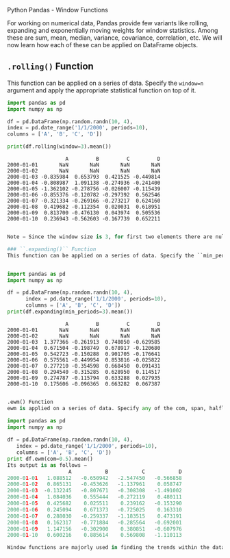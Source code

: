 
Python Pandas - Window Functions


For working on numerical data, Pandas provide few variants like rolling, expanding and exponentially moving weights for window statistics. Among these are sum, mean, median, variance, covariance, correlation, etc.
We will now learn how each of these can be applied on DataFrame objects.

## ``.rolling()`` Function
This function can be applied on a series of data. Specify the ``window=n`` argument and apply the appropriate statistical function on top of it.



```python
import pandas as pd
import numpy as np

df = pd.DataFrame(np.random.randn(10, 4),
index = pd.date_range('1/1/2000', periods=10),
columns = ['A', 'B', 'C', 'D'])

print(df.rolling(window=3).mean())
```

                       A         B         C         D
    2000-01-01       NaN       NaN       NaN       NaN
    2000-01-02       NaN       NaN       NaN       NaN
    2000-01-03 -0.835984  0.653793  0.421525 -0.449814
    2000-01-04 -0.808987  1.091138 -0.274936 -0.241400
    2000-01-05 -1.362102 -0.278756 -0.026007 -0.115439
    2000-01-06 -0.855376 -0.120782 -0.297392  0.562546
    2000-01-07 -0.321334 -0.269166 -0.273217  0.624160
    2000-01-08  0.419682 -0.112354  0.020031  0.618951
    2000-01-09  0.813700 -0.476130  0.043974  0.505536
    2000-01-10  0.236943 -0.562603 -0.167739  0.652211



```python

Note − Since the window size is 3, for first two elements there are nulls and from third the value will be the average of the n, n-1 and n-2 elements. Thus we can also apply various functions as mentioned above.

### ``.expanding()`` Function
This function can be applied on a series of data. Specify the ``min_periods=n`` argument and apply the appropriate statistical function on top of it.

```


```python

import pandas as pd
import numpy as np

df = pd.DataFrame(np.random.randn(10, 4),
      index = pd.date_range('1/1/2000', periods=10),
      columns = ['A', 'B', 'C', 'D'])
print(df.expanding(min_periods=3).mean())
```

                       A         B         C         D
    2000-01-01       NaN       NaN       NaN       NaN
    2000-01-02       NaN       NaN       NaN       NaN
    2000-01-03  1.377366 -0.261913  0.748050 -0.629585
    2000-01-04  0.671504 -0.198749  0.678917 -0.120680
    2000-01-05  0.542723 -0.150288  0.901705 -0.176641
    2000-01-06  0.575561 -0.449954  0.853816 -0.025822
    2000-01-07  0.277210 -0.354598  0.668450  0.091431
    2000-01-08  0.294540 -0.315285  0.628950  0.114517
    2000-01-09  0.274787 -0.115794  0.633288  0.027935
    2000-01-10  0.175606 -0.096365  0.663282  0.067387



```python

.ewm() Function
ewm is applied on a series of data. Specify any of the com, span, halflife argument and apply the appropriate statistical function on top of it. It assigns the weights exponentially.

```


```python
import pandas as pd
import numpy as np
 
df = pd.DataFrame(np.random.randn(10, 4),
   index = pd.date_range('1/1/2000', periods=10),
   columns = ['A', 'B', 'C', 'D'])
print df.ewm(com=0.5).mean()
Its output is as follows −
                    A           B           C           D
2000-01-01   1.088512   -0.650942   -2.547450   -0.566858
2000-01-02   0.865131   -0.453626   -1.137961    0.058747
2000-01-03  -0.132245   -0.807671   -0.308308   -1.491002
2000-01-04   1.084036    0.555444   -0.272119    0.480111
2000-01-05   0.425682    0.025511    0.239162   -0.153290
2000-01-06   0.245094    0.671373   -0.725025    0.163310
2000-01-07   0.288030   -0.259337   -1.183515    0.473191
2000-01-08   0.162317   -0.771884   -0.285564   -0.692001
2000-01-09   1.147156   -0.302900    0.380851   -0.607976
2000-01-10   0.600216    0.885614    0.569808   -1.110113

```


```python
Window functions are majorly used in finding the trends within the data graphically by smoothing the curve. If there is lot of variation in the everyday data and a lot of data points are available, then taking the samples and plotting is one method and applying the window computations and plotting the graph on the results is another method. By these methods, we can smooth the curve or the trend.


```
